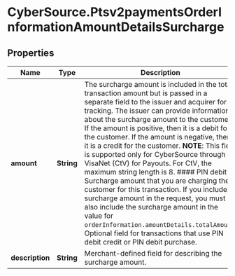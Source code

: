 # CyberSource.Ptsv2paymentsOrderInformationAmountDetailsSurcharge

## Properties
Name | Type | Description | Notes
------------ | ------------- | ------------- | -------------
**amount** | **String** | The surcharge amount is included in the total transaction amount but is passed in a separate field to the issuer and acquirer for tracking. The issuer can provide information about the surcharge amount to the customer.  If the amount is positive, then it is a debit for the customer. If the amount is negative, then it is a credit for the customer.  **NOTE**: This field is supported only for CyberSource through VisaNet (CtV) for Payouts. For CtV, the maximum string length is 8.  #### PIN debit Surcharge amount that you are charging the customer for this transaction. If you include a surcharge amount in the request, you must also include the surcharge amount in the value for `orderInformation.amountDetails.totalAmount`.  Optional field for transactions that use PIN debit credit or PIN debit purchase.  | [optional] 
**description** | **String** | Merchant-defined field for describing the surcharge amount. | [optional] 


